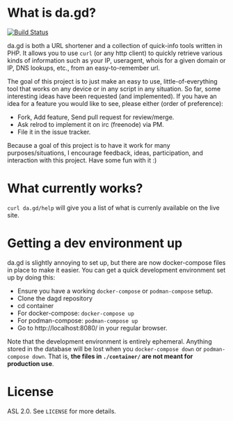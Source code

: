 What is da.gd?
==============

[![Build Status](https://secure.travis-ci.org/relrod/dagd.png?branch=master)](http://travis-ci.org/relrod/dagd)

da.gd is both a URL shortener and a collection of quick-info tools written in PHP. It allows you to use `curl` (or any http client) to quickly retrieve various kinds of information such as your IP, useragent, whois for a given domain or IP, DNS lookups, etc., from an easy-to-remember url.

The goal of this project is to just make an easy to use, little-of-everything tool that works on any device or in any script in any situation. So far, some interesting ideas have been requested (and implemented). If you have an idea for a feature you would like to see, please either (order of preference):

- Fork, Add feature, Send pull request for review/merge.
- Ask relrod to implement it on irc (freenode) via PM.
- File it in the issue tracker.

Because a goal of this project is to have it work for many purposes/situations, I encourage feedback, ideas, participation, and interaction with this project. Have some fun with it :)

What currently works?
=====================

`curl da.gd/help` will give you a list of what is currenly available
on the live site.

Getting a dev environment up
============================

da.gd is slightly annoying to set up, but there are now docker-compose files in place to make it easier.
You can get a quick development environment set up by doing this:

* Ensure you have a working `docker-compose` or `podman-compose` setup.
* Clone the dagd repository
* cd container
* For docker-compose: `docker-compose up`
* For podman-compose: `podman-compose up`
* Go to http://localhost:8080/ in your regular browser.

Note that the development environment is entirely ephemeral. Anything stored in the database will be lost when you `docker-compose down` or `podman-compose down`.
That is, **the files in `./container/` are not meant for production use**.

License
=======

ASL 2.0. See `LICENSE` for more details.
